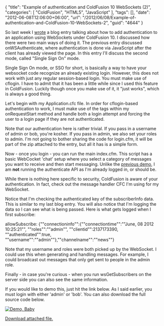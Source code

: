 {
	"title": "Example of authentication and ColdFusion 10 WebSockets (2)",
	"categories": [
		"ColdFusion",
		"HTML5",
		"JavaScript"
	],
	"tags": [],
	"date": "2012-06-08T12:06:00+06:00",
	"url": "/2012/06/08/Example-of-authentication-and-ColdFusion-10-WebSockets-2",
	"guid": "4644"
}

So last week I <a href="http://www.raymondcamden.com/index.cfm/2012/6/1/Examples-of-authentication-and-ColdFusion-10-WebSockets">wrote</a> a blog entry talking about how to add authentication to an application using WebSockets under ColdFusion 10. I discussed how there were two main ways of doing it. The previous entry discussed onWSAuthenticate, where authentication is done via JavaScript after the client has already viewed the page. In this entry I'll discuss the second mode, called "Single Sign On" mode.
<!--more-->
Single Sign On mode, or SSO for short, is basically a way to have your websocket code recognize an already existing login. However, this does not work with just any regular session-based login. You must make use of cflogin. I have to admit that it has been a little while since I used this feature in ColdFusion. Luckily though once you make use of it, it "just works", which is always a good thing. 

Let's begin with my Application.cfc file. In order for cflogin-based authentication to work, I must make use of the tags within my onRequestStart method and handle both a login attempt and forcing the user to a login page if they are not authenticated.

<script src="https://gist.github.com/2896103.js?file=gistfile1.cfm"></script>

Note that our authentication here is rather trivial. If you pass in a username of admin or bob, you're kosher. If you pass in admin, we also set your roles to admin. I'm not going to bother sharing the code for login.cfm, it will be part of the zip attached to the entry, but all it has is a simple form.

Now - once you login - you can run the main index.cfm. This script has a basic WebCocket 'chat' setup where you select a category of messages you want to receive and then start messaging. Unlike the <a href="http://www.raymondcamden.com/index.cfm/2012/6/1/Examples-of-authentication-and-ColdFusion-10-WebSockets">previous demo</a>, I am <b>not</b> running the authenticate API as I'm already logged in, or should be. 

<script src="https://gist.github.com/2896136.js?file=gistfile1.cfm"></script>

While there is nothing here specific to security, ColdFusion is aware of your authentication. In fact, check out the message handler CFC I'm using for my WebSocket.

<script src="https://gist.github.com/2896139.js?file=gistfile1.cfm"></script>

Notice that I'm checking the authenticated key of the subscriberInfo data. This is similar to my last blog entry. You will also notice that I'm logging the data so I can see what is being passed. Here is what gets logged when I first subscribe:

allowSubscribe: {""connectioninfo"":{""connectiontime"":""June, 08 2012 10:25:21"", ""roles"":""admin"", ""clientid"":2137173390, ""authenticated"":true, ""username"":""admin""},""channelname"":""news""}

Note that my username and roles were both picked up by the WebSocket. I could use this when generating and handling messages. For example, I could broadcast out messages that only get sent to people in the admin role. 

Finally - in case you're curious - when you run wsGetSubscribers on the server side you can also see the same information. 

If you would like to demo this, just hit the link below. As I said earlier, you must login with either 'admin' or 'bob'. You can also download the full source code below.

<a href="http://raymondcamden.com/demos/2012/jun/8/index.cfm"><img src="http://static.raymondcamden.com/images/icon_128.png" title="Demo, Baby" border="0"></a><p><a href='enclosures/C%3A%5Chosts%5C2012%2Eraymondcamden%2Ecom%5Cenclosures%2Fexample8%2Ezip'>Download attached file.</a></p>